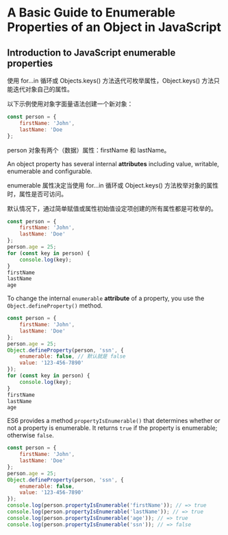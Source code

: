 # A Basic Guide to Enumerable Properties of an Object in JavaScript

## Introduction to JavaScript enumerable properties

使用 for...in 循环或 Objects.keys() 方法迭代可枚举属性，Object.keys() 方法只能迭代对象自己的属性。

以下示例使用对象字面量语法创建一个新对象：

```js
const person = {
    firstName: 'John',
    lastName: 'Doe
};
```

person 对象有两个（数据）属性：firstName 和 lastName。

An object property has several internal **attributes** including value, writable, enumerable and configurable.

enumerable 属性决定当使用 for...in 循环或 Object.keys() 方法枚举对象的属性时，属性是否可访问。

默认情况下，通过简单赋值或属性初始值设定项创建的所有属性都是可枚举的。

```js
const person = {
    firstName: 'John',
    lastName: 'Doe'
};
person.age = 25;
for (const key in person) {
    console.log(key);
}
firstName
lastName
age
```

To change the internal `enumerable` **attribute** of a property, you use the `Object.defineProperty()` method.

```js
const person = {
    firstName: 'John',
    lastName: 'Doe'
};
person.age = 25;
Object.defineProperty(person, 'ssn', {
    enumerable: false, // 默认就是 false
    value: '123-456-7890'
});
for (const key in person) {
    console.log(key);
}
firstName
lastName
age
```

ES6 provides a method `propertyIsEnumerable()` that determines whether or not a property is enumerable. It returns `true` if the property is enumerable; otherwise `false`.

```js
const person = {
    firstName: 'John',
    lastName: 'Doe'
};
person.age = 25;
Object.defineProperty(person, 'ssn', {
    enumerable: false,
    value: '123-456-7890'
});
console.log(person.propertyIsEnumerable('firstName')); // => true
console.log(person.propertyIsEnumerable('lastName')); // => true
console.log(person.propertyIsEnumerable('age')); // => true
console.log(person.propertyIsEnumerable('ssn')); // => false
```